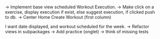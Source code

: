 -> Implement base view scheduled Workout Execution.
-> Make click on a exercise, display execution if exist, else suggest execution, if clicked push to db.
-> Center Home Create Workout (first column)

I want date displayed, and workout scheduled for the week.
-> Refactor views in subpackages
-> Add practice (onglet)
-> think of missing tests

